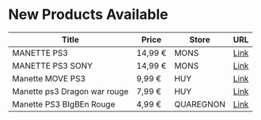 # New Products Available

| Title | Price | Store | URL |
|---|---|---|---|
| MANETTE PS3 | 14,99 € | MONS | [Link](https://www.cashconverters.be/fr/accessoires-jeux-video/890925-manette-ps3.html) |
| MANETTE PS3 SONY | 14,99 € | MONS | [Link](https://www.cashconverters.be/fr/accessoires-jeux-video/890926-manette-ps3-sony.html) |
| Manette MOVE PS3 | 9,99 € | HUY | [Link](https://www.cashconverters.be/fr/accessoires-jeux-video/890487-manette-move-ps3.html) |
| Manette ps3 Dragon war rouge | 7,99 € | HUY | [Link](https://www.cashconverters.be/fr/accessoires-jeux-video/890488-manette-ps3-dragon-war-rouge.html) |
| Manette PS3 BIgBEn Rouge | 4,99 € | QUAREGNON | [Link](https://www.cashconverters.be/fr/accessoires-jeux-video/891194-manette-ps3-bigben-rouge.html) |
